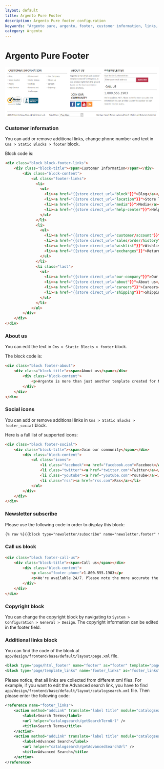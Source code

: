 ```yaml
---
layout: default
title: Argento Pure Footer
description: Argento Pure footer configuration
keywords: "Argento pure, argento, footer, customer information, links, newsletter subscribe, about us, social icons, copyright"
category: Argento
---
```


# Argento Pure Footer

![Argento Pure footer](/images/argento/pure/footer.jpg)

### Customer information

You can add or remove additional links, change phone number and text in
`Cms > Static Blocks > footer` block. 

Block code is:

```html
<div class="block block-footer-links">
    <div class="block-title"><span>Customer Information</span></div>
        <div class="block-content">
            <ul class="footer-links">
              <li>
                <ul>
                  <li><a href="{{store direct_url="block"}}">Blog</a></li>
                  <li><a href="{{store direct_url="location"}}">Store locator</a></li>
                  <li><a href="{{store direct_url="media"}}">Media</a></li>
                  <li><a href="{{store direct_url="help-center"}}">Help Center</a></li>
                </ul>
              </li>
              <li>
                <ul>
                  <li><a href="{{store direct_url="customer/account"}}">My Account</a></li>
                  <li><a href="{{store direct_url="sales/order/history"}}">Order Status</a></li>
                  <li><a href="{{store direct_url="wishlist"}}">Wishlist</a></li>
                  <li><a href="{{store direct_url="exchanges"}}">Returns and Exchanges</a></li>
                </ul>
              </li>
              <li class="last">
                <ul>
                  <li><a href="{{store direct_url="our-company"}}">Our Company</a></li>
                  <li><a href="{{store direct_url="about"}}">About us</a></li>
                  <li><a href="{{store direct_url="careers"}}">Careers</a></li>
                  <li><a href="{{store direct_url="shipping"}}">Shipping</a></li>
                </ul>
              </li>
            </ul>
        </div>
    </div>
</div>
```

### About us

You can edit the text in `Cms > Static Blocks > footer` block. 

The block code is:

```html
<div class="block footer-about">
    <div class="block-title"><span>About us</span></div>
        <div class="block-content">
            <p>Argento is more than just another template created for Magento. It was created right from the ground based on the best ecommerce stores practices.</p>
        </div>
    </div>
</div>
```

### Social icons

You can add or remove additional links in `Cms > Static Blocks > footer_social` block.

Here is a full list of supported icons:

```html
<div class="block footer-social">
    <div class="block-title"><span>Join our community</span></div>
        <div class="block-content">
            <ul class="icons">
                <li class="facebook"><a href="facebook.com">Facebook</a></li>
                <li class="twitter"><a href="twitter.com">Twitter</a></li>
                <li class="youtube"><a href="youtube.com">YouTube</a></li>
                <li class="rss"><a href="rss.com">Rss</a></li>
            </ul>
        </div>
    </div>
</div>
```

### Newsletter subscribe

Please use the following code in order to display this block: 

```html
{% raw %}{{block type="newsletter/subscribe" name="newsletter.footer" template="newsletter/subscribe.phtml"}}{% endraw %}
```

### Call us block

```html
<div class="block footer-call-us">
    <div class="block-title"><span>Call us</span></div>
        <div class="block-content">
            <p class="footer-phone">1.800.555.1903</p>
            <p>We're available 24/7. Please note the more accurate the information you can provide us with the quicker we can respond to your query.</p>
        </div>
    </div>
</div>
```

### Copyright block

You can change the copyright block by navigating to `System > Configuration > General > Design`.
The copyright information can be edited in the footer field.

### Additional links block

You can find the code of the block at `app/design/frontend/base/default/layout/page.xml` file.

```xml
<block type="page/html_footer" name="footer" as="footer" template="page/html/footer.phtml">
<block type="page/template_links" name="footer_links" as="footer_links" template="page/template/links.phtml"/>
```

Please notice, that all links are collected from different xml files. For example, if you want to edit the Advanced search link, you have to find `app/design/frontend/base/default/layout/catalogsearch.xml` file. Then please enter the following code:

```xml
<reference name="footer_links">
    <action method="addLink" translate="label title" module="catalogsearch" ifconfig="catalog/seo/search_terms">
        <label>Search Terms</label>
        <url helper="catalogsearch/getSearchTermUrl" />
        <title>Search Terms</title>
    </action>
    <action method="addLink" translate="label title" module="catalogsearch">
        <label>Advanced Search</label>
        <url helper="catalogsearch/getAdvancedSearchUrl" />
        <title>Advanced Search</title>
    </action>
</reference>
```
